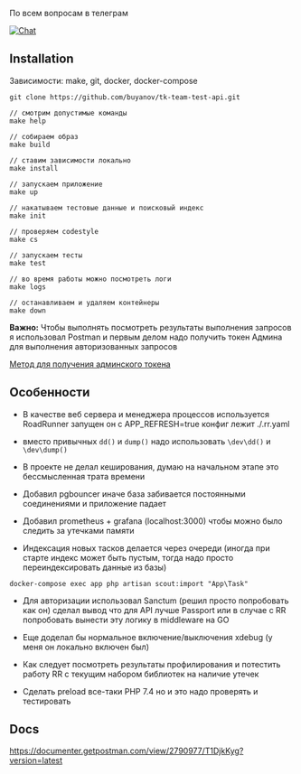 По всем вопросам в телеграм

[![Chat](https://img.shields.io/badge/telegram-@dbuyanov-blue?logo=telegram)](https://t.me/dbuyanov)

Installation
---

Зависимости: make, git, docker, docker-compose

```shell script
git clone https://github.com/buyanov/tk-team-test-api.git

// смотрим допустимые команды
make help

// собираем образ
make build

// ставим зависимости локально
make install

// запускаем приложение
make up

// накатываем тестовые данные и поисковый индекс
make init

// проверяем codestyle
make cs

// запускаем тесты
make test

// во время работы можно посмотреть логи
make logs

// останавливаем и удаляем контейнеры
make down
```

**Важно:** Чтобы выполнять посмотреть результаты выполнения запросов я использовал Postman и первым делом надо получить токен Админа для выполнения авторизованных запросов

[Метод для получения админского токена](https://documenter.getpostman.com/view/2790977/T1DjkKyg?version=latest#41942575-20e1-494c-92bf-81e76a0a9aa8)

Особенности
---

- В качестве веб сервера и менеджера процессов используется RoadRunner запущен он с APP_REFRESH=true конфиг лежит ./.rr.yaml

- вместо привычных ```dd()``` и ```dump()``` надо использовать ```\dev\dd()``` и ```\dev\dump()```

- В проекте не делал кеширования, думаю на начальном этапе это бессмысленная трата времени

- Добавил pgbouncer иначе база забивается постоянными соединениями и приложение падает

- Добавил prometheus + grafana (localhost:3000) чтобы можно было следить за утечками памяти

- Индексация новых тасков делается через очереди
(иногда при старте индекс может быть пустым, тогда надо просто переиндексировать данные из базы)
```shell script
docker-compose exec app php artisan scout:import "App\Task"
```

- Для авторизации использовал Sanctum (решил просто попробовать как он) сделал вывод что для API лучше Passport или в случае с RR попробовать вынести эту логику в middleware на GO

- Еще доделал бы нормальное включение/выключения xdebug (у меня он локально включен был)

- Как следует посмотреть результаты профилирования и потестить работу RR с текущим набором библиотек на наличие утечек

- Сделать preload все-таки PHP 7.4 но и это надо проверять и тестировать

Docs
---

https://documenter.getpostman.com/view/2790977/T1DjkKyg?version=latest
